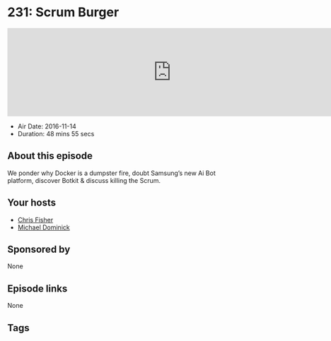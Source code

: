 # 231: Scrum Burger

<iframe src="https://player.fireside.fm/v2/MLf2ZzhC+iqeSeWQy?theme=dark" width="740" height="200" frameborder="0" scrolling="no"></iframe>

* Air Date: 2016-11-14
* Duration: 48 mins 55 secs

## About this episode

We ponder why Docker is a dumpster fire, doubt Samsung’s new Ai Bot platform, discover Botkit & discuss killing the Scrum.

## Your hosts
* [Chris Fisher](https://coder.show/hosts/chrislas)
* [Michael Dominick](https://coder.show/hosts/michael)

## Sponsored by

None



## Episode links

None



## Tags

